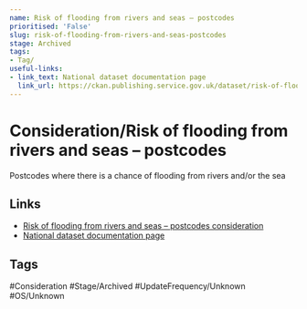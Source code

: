```yaml
---
name: Risk of flooding from rivers and seas – postcodes
prioritised: 'False'
slug: risk-of-flooding-from-rivers-and-seas-postcodes
stage: Archived
tags:
- Tag/
useful-links:
- link_text: National dataset documentation page
  link_url: https://ckan.publishing.service.gov.uk/dataset/risk-of-flooding-from-rivers-and-sea-postcodes-in-areas-at-risk
---
```


# Consideration/Risk of flooding from rivers and seas – postcodes

Postcodes where there is a chance of flooding from rivers and/or the sea

## Links

* [Risk of flooding from rivers and seas – postcodes consideration](https://design.planning.data.gov.uk/planning-consideration/risk-of-flooding-from-rivers-and-seas-postcodes)
* [National dataset documentation page](https://ckan.publishing.service.gov.uk/dataset/risk-of-flooding-from-rivers-and-sea-postcodes-in-areas-at-risk)

## Tags

#Consideration #Stage/Archived #UpdateFrequency/Unknown #OS/Unknown